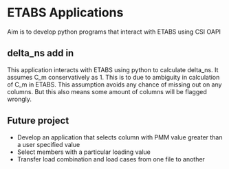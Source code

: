 # ETABS Applications
Aim is to develop python programs that interact with ETABS using CSI OAPI
## delta_ns add in
This application interacts with ETABS using python to calculate delta_ns. It assumes C_m conservatively as 1. This is to due to ambiguity in calculation of C_m in ETABS. This assumption avoids any chance of missing out on any columns. But this also means some amount of columns will be flagged wrongly.
## Future project
* Develop an application that selects column with PMM value greater than a user specified value
* Select members with a particular loading value
* Transfer load combination and load cases from one file to another
